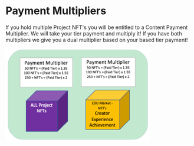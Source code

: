 # Payment Multipliers

If you hold multiple Project NFT's you will be entitled to a Content Payment Multiplier. We will take your tier payment and multiply it! If you have both multipliers we give you a dual multiplier based on your based tier payment!

![](<../../.gitbook/assets/Picture1 (1) (1) (2).png>)
